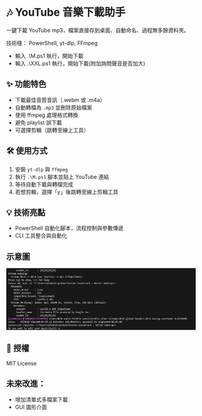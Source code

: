 # 🎶 YouTube 音樂下載助手
一鍵下載 YouTube mp3，檔案直接存到桌面、自動命名、過程無多餘資料夾。

技術棧： PowerShell, yt-dlp, FFmpeg

- 輸入 .\M.ps1 執行，開始下載
- 輸入 .\XXL.ps1 執行，開始下載(附加詢問聲音是否加大)

## ✨ 功能特色
- 下載最佳音質音訊（.webm 或 .m4a）
- 自動轉檔為 `.mp3` 並刪除原始檔案
- 使用 ffmpeg 處理格式轉換
- 避免 playlist 誤下載
- 可選擇剪輯（跳轉至線上工具）

## 🛠 使用方式
1. 安裝 `yt-dlp` 與 `ffmpeg`
2. 執行 `.\M.ps1` 腳本並貼上 YouTube 連結
3. 等待自動下載與轉檔完成
4. 若想剪輯，選擇「y」後跳轉至線上剪輯工具

## 💡 技術亮點
- PowerShell 自動化腳本，流程控制與參數傳遞
- CLI 工具整合與自動化

## 示意圖
![demo](assets/demo.gif)

## 📄 授權
MIT License

## 未來改進： 
- 增加清單式多檔案下載
- GUI 圖形介面
